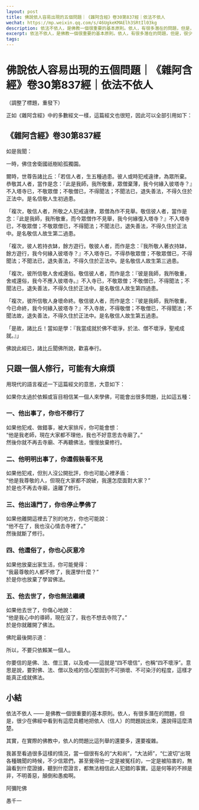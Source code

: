 ```yaml
---
layout: post
title: 佛說依人容易出現的五個問題｜《雜阿含經》卷30第837經｜依法不依人
wechat: https://mp.weixin.qq.com/s/46UgkeKMAElh3SRtIl03kg
description: 依法不依人，是佛教一個很重要的基本原則。依人，有很多潛在的問題，但是，很少在佛經中看到有這麼具體地把依人（信人）的問題說出來，還說得這麼清楚。
excerpt: 依法不依人，是佛教一個很重要的基本原則。依人，有很多潛在的問題，但是，很少在佛經中看到有這麼具體地把依人（信人）的問題說出來，還說得這麼清楚。
tags:
---
```


# 佛說依人容易出現的五個問題｜《雜阿含經》卷30第837經｜依法不依人

（調整了標題，重發下）

正如《雜阿含經》中的多數經文一樣，這篇經文也很短，因此可以全部引用如下：

## 《雜阿含經》卷30第837經

如是我聞：

一時，佛住舍衛國祇樹給孤獨園。  
  
爾時，世尊告諸比丘：「若信人者，生五種過患。彼人或時犯戒違律，為眾所棄。恭敬其人者，當作是念：『此是我師，我所敬重，眾僧棄薄，我今何緣入彼塔寺？』不入塔寺已，不敬眾僧；不敬僧已，不得聞法；不聞法已，退失善法，不得久住於正法中。是名信敬人生初過患。  
  
「複次，敬信人者，所敬之人犯戒違律，眾僧為作不見舉。敬信彼人者，當作是念：『此是我師，我所敬重，而今眾僧作不見舉，我今何緣復入塔寺？』不入塔寺已，不敬眾僧；不敬眾僧已，不得聞法；不聞法已，退失善法，不得久住於正法中。是名敬信人故生第二過患。  
  
「複次，彼人若持衣缽，餘方遊行。敬彼人者，而作是念：『我所敬人著衣持缽，餘方遊行，我今何緣入彼塔寺？』不入塔寺已，不得恭敬眾僧；不敬眾僧已，不得聞法；不聞法已，退失善法，不得久住於正法中。是名敬信人故生第三過患。  
  
「複次，彼所信敬人舍戒還俗。敬信彼人者，而作是念：『彼是我師，我所敬重，舍戒還俗，我今不應入彼塔寺。』不入寺已，不敬眾僧；不敬僧已，不得聞法；不聞法已，退失善法，不得久住於正法中。是名敬信人故生第四過患。  
  
「複次，彼所信敬人身壞命終。敬信彼人者，而作是念：『彼是我師，我所敬重，今已命終，我今何緣入彼塔寺？』不入寺故，不得敬僧；不敬僧已，不得聞法；不聞法故，退失善法，不得久住於正法中。是名敬信人故生第五過患。  
  
「是故，諸比丘！當如是學：『我當成就於佛不壞淨，於法、僧不壞淨，聖戒成就。』」  
  
佛說此經已，諸比丘聞佛所說，歡喜奉行。

## 只跟一個人修行，可能有大麻煩

用現代的語言複述一下這篇經文的意思，大意如下：

如果你太過於依賴或盲目相信某一個人來學佛，可能會出很多問題，比如這五種：

### 一、他出事了，你也不修行了

如果他犯戒、做錯事，被大家排斥，你可能會想：  
“他是我老師，現在大家都不理他，我也不好意思去寺廟了。”  
然後你就不再去寺廟、不再聽佛法，慢慢放棄修行。

### 二、他明明出事了，你還假裝看不見

如果他犯戒，但別人沒公開批評，你也可能心裡矛盾：  
“他是我尊敬的人，但現在大家都不說破，我還怎麼面對大家？”  
於是也不再去寺廟，遠離了修行。

### 三、他出遠門了，你也停止學佛了

如果他離開這裡去了別的地方，你也可能說：  
“他不在了，我也沒心情去寺裡了。”  
然後就斷了修行。

### 四、他還俗了，你也心灰意冷

如果他放棄出家生活，你可能覺得：  
“我最尊敬的人都不修了，我還學什麼？”  
於是你也放棄了學習佛法。

### 五、他去世了，你也無法繼續

如果他去世了，你傷心地說：  
“他是我心中的導師，現在沒了，我也不想去寺院了。”  
於是你就離開了佛法。

佛陀最後開示道：

所以，不要只依賴某一個人。

你要信的是佛、法、僧三寶，以及戒——這就是“四不壞信”，也稱“四不壞淨”。意思是說，要對佛、法、僧以及戒的信心堅固到不可損壞、不可染汙的程度，這樣才能真正成就佛法。

## 小結

依法不依人 —— 是佛教一個很重要的基本原則。依人，有很多潛在的問題，但是，很少在佛經中看到有這麼具體地把依人（信人）的問題說出來，還說得這麼清楚。

其實，在實際的佛教中，依人的問題比這列舉的還要多，還要複雜。

我甚至看過很多這樣的情況，當一個很有名的“大和尚”，“大法師”，“仁波切”出現各種醜聞的時候，不少信眾們，甚至覺得他一定是被冤枉的，一定是被陷害的，無論看到什麼證據，聽到什麼證言，都無法相信此人犯錯的事實。這是何等的不辨是非，不明善惡，顛倒和愚痴啊。

阿彌陀佛

愚千一

